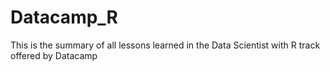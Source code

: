 # Datacamp_R
This is the summary of all lessons learned in the Data Scientist with R track offered by Datacamp
